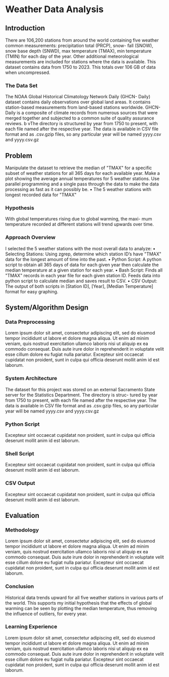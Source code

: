 # Weather Data Analysis

## Introduction
There are 106,200 stations from around the world containing five
weather common measurements: precipitation total (PRCP), snow-
fall (SNOW), snow base depth (SNWD), max temperature (TMAX),
min temperature (TMIN) for each day of the year. Other additional
meteorological measurements are included for stations where the
data is available. This dataset contains data from 1750 to 2023. This
totals over 106 GB of data when uncompressed.

### The Data Set
The NOAA Global Historical Climatology Network Daily (GHCN-
Daily) dataset contains daily observations over global land areas.
It contains station-based measurements from land-based stations
worldwide. GHCN-Daily is a composite of climate records from
numerous sources that were merged together and subjected to a
common suite of quality assurance reviews. b vThe directory is
structured by year from 1750 to present, with each file named after
the respective year. The data is available in CSV file format and as
.csv.gzip files, so any particular year will be named yyyy.csv and
yyyy.csv.gz

## Problem
Manipulate the dataset to retrieve the median of "TMAX" for a
specific subset of weather stations for all 365 days for each available
year. Make a plot showing the average annual temperatures for
5 weather stations. Use parallel programming and a single pass
through the data to make the data processing as fast as it can
possibly be.
• The 5 weather stations with longest recorded data for "TMAX"

### Hypothesis
With global temperatures rising due to global warming, the maxi-
mum temperature recorded at different stations will trend upwards
over time.

### Approach Overview
I selected the 5 weather stations with the most overall data to
analyze:
• Selecting Stations: Using zgrep, determine which station
ID’s have "TMAX" data for the longest amount of time into
the past.
• Python Script: A python script to obtain all 365 days of data
for each given year then calculate the median temperature
at a given station for each year.
• Bash Script: Finds all "TMAX" records in each year file
for each given station ID. Feeds data into python script to
calculate median and saves result to CSV.
• CSV Output: The output of both scripts in [Station ID],
[Year], [Median Temperature] format for easy graphing.

## System/Algorithm Design
### Data Preprocessing
Lorem ipsum dolor sit amet, consectetur adipiscing elit, sed do eiusmod tempor incididunt ut labore et dolore magna aliqua. Ut enim ad minim veniam, quis nostrud exercitation ullamco laboris nisi ut aliquip ex ea commodo consequat. Duis aute irure dolor in reprehenderit in voluptate velit esse cillum dolore eu fugiat nulla pariatur. Excepteur sint occaecat cupidatat non proident, sunt in culpa qui officia deserunt mollit anim id est laborum.

### System Architecture
The dataset for this project was stored on an external Sacramento
State server for the Statistics Department. The directory is struc-
tured by year from 1750 to present, with each file named after the
respective year. The data is available in CSV file format and as
.csv.gzip files, so any particular year will be named yyyy.csv and
yyyy.csv.gz

### Python Script
Excepteur sint occaecat cupidatat non proident, sunt in culpa qui officia deserunt mollit anim id est laborum.

### Shell Script
Excepteur sint occaecat cupidatat non proident, sunt in culpa qui officia deserunt mollit anim id est laborum.

### CSV Output
Excepteur sint occaecat cupidatat non proident, sunt in culpa qui officia deserunt mollit anim id est laborum.

## Evaluation
### Methodology
Lorem ipsum dolor sit amet, consectetur adipiscing elit, sed do eiusmod tempor incididunt ut labore et dolore magna aliqua. Ut enim ad minim veniam, quis nostrud exercitation ullamco laboris nisi ut aliquip ex ea commodo consequat. Duis aute irure dolor in reprehenderit in voluptate velit esse cillum dolore eu fugiat nulla pariatur. Excepteur sint occaecat cupidatat non proident, sunt in culpa qui officia deserunt mollit anim id est laborum.

### Conclusion
Historical data trends upward for all five weather stations in various parts of the world. This supports my initial hypothesis that the effects of global warming can be seen by plotting the median temperature, thus removing the influence of outliers, for every year.

### Learning Experience
Lorem ipsum dolor sit amet, consectetur adipiscing elit, sed do eiusmod tempor incididunt ut labore et dolore magna aliqua. Ut enim ad minim veniam, quis nostrud exercitation ullamco laboris nisi ut aliquip ex ea commodo consequat. Duis aute irure dolor in reprehenderit in voluptate velit esse cillum dolore eu fugiat nulla pariatur. Excepteur sint occaecat cupidatat non proident, sunt in culpa qui officia deserunt mollit anim id est laborum.

